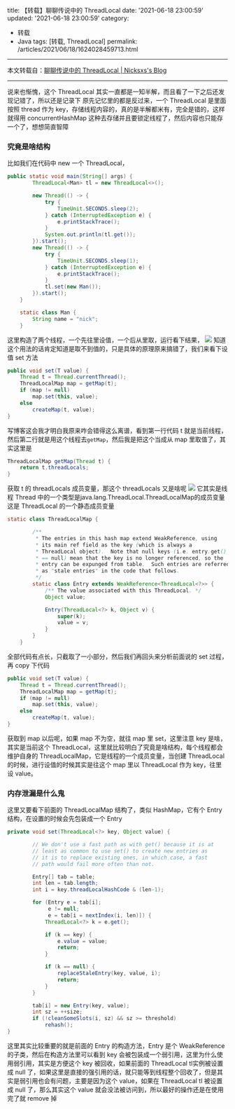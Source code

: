 title: 【转载】聊聊传说中的 ThreadLocal
date: '2021-06-18 23:00:59'
updated: '2021-06-18 23:00:59'
category: 
 - 转载
 - Java
tags: [转载, ThreadLocal]
permalink: /articles/2021/06/18/1624028459713.html
---
本文转载自：[聊聊传说中的 ThreadLocal | Nicksxs's Blog](https://nicksxs.me/2021/05/30/%E8%81%8A%E8%81%8A%E4%BC%A0%E8%AF%B4%E4%B8%AD%E7%9A%84-ThreadLocal/)

---
说来也惭愧，这个 ThreadLocal 其实一直都是一知半解，而且看了一下之后还发现记错了，所以还是记录下
原先记忆里的都是反过来，一个 ThreadLocal 是里面按照 thread 作为 key，存储线程内容的，真的是半解都米有，完全是错的，这样就得用 concurrentHashMap 这种去存储并且要锁定线程了，然后内容也只能存一个了，想想简直智障

### 究竟是啥结构

比如我们在代码中 new 一个 ThreadLocal，

```java
public static void main(String[] args) {
        ThreadLocal<Man> tl = new ThreadLocal<>();

        new Thread(() -> {
            try {
                TimeUnit.SECONDS.sleep(2);
            } catch (InterruptedException e) {
                e.printStackTrace();
            }
            System.out.println(tl.get());
        }).start();
        new Thread(() -> {
            try {
                TimeUnit.SECONDS.sleep(1);
            } catch (InterruptedException e) {
                e.printStackTrace();
            }
            tl.set(new Man());
        }).start();
    }

    static class Man {
        String name = "nick";
    }
```

这里构造了两个线程，一个先往里设值，一个后从里取，运行看下结果，
[![](https://b3logfile.com/file/2021/06/solo-fetchupload-4364314004435277633-2aff4abf.png)](https://b3logfile.com/file/2021/06/solo-fetchupload-4364314004435277633-2aff4abf.png)
知道这个用法的话肯定知道是取不到值的，只是具体的原理原来搞错了，我们来看下设值 set 方法

```java
public void set(T value) {
    Thread t = Thread.currentThread();
    ThreadLocalMap map = getMap(t);
    if (map != null)
        map.set(this, value);
    else
        createMap(t, value);
}
```

写博客这会我才明白我原来咋会错得这么离谱，看到第一行代码 t 就是当前线程，然后第二行就是用这个线程去`getMap`，然后我是把这个当成从 map 里取值了，其实这里是

```java
ThreadLocalMap getMap(Thread t) {
    return t.threadLocals;
}
```

获取 t 的 threadLocals 成员变量，那这个 threadLocals 又是啥呢
[![](https://b3logfile.com/file/2021/06/solo-fetchupload-7542247463152618388-f3cdbad4.png)](https://b3logfile.com/file/2021/06/solo-fetchupload-7542247463152618388-f3cdbad4.png)
它其实是线程 Thread 中的一个类型是java.lang.ThreadLocal.ThreadLocalMap的成员变量
这是 ThreadLocal 的一个静态成员变量

```java
static class ThreadLocalMap {

        /**
         * The entries in this hash map extend WeakReference, using
         * its main ref field as the key (which is always a
         * ThreadLocal object).  Note that null keys (i.e. entry.get()
         * == null) mean that the key is no longer referenced, so the
         * entry can be expunged from table.  Such entries are referred to
         * as "stale entries" in the code that follows.
         */
        static class Entry extends WeakReference<ThreadLocal<?>> {
            /** The value associated with this ThreadLocal. */
            Object value;

            Entry(ThreadLocal<?> k, Object v) {
                super(k);
                value = v;
            }
        }
    }
```

全部代码有点长，只截取了一小部分，然后我们再回头来分析前面说的 set 过程，再 copy 下代码

```java
public void set(T value) {
    Thread t = Thread.currentThread();
    ThreadLocalMap map = getMap(t);
    if (map != null)
        map.set(this, value);
    else
        createMap(t, value);
}
```

获取到 map 以后呢，如果 map 不为空，就往 map 里 set，这里注意 key 是啥，其实是当前这个 ThreadLocal，这里就比较明白了究竟是啥结构，每个线程都会维护自身的 ThreadLocalMap，它是线程的一个成员变量，当创建 ThreadLocal 的时候，进行设值的时候其实是往这个 map 里以 ThreadLocal 作为 key，往里设 value。

### 内存泄漏是什么鬼

这里又要看下前面的 ThreadLocalMap 结构了，类似 HashMap，它有个 Entry 结构，在设置的时候会先包装成一个 Entry

```java
private void set(ThreadLocal<?> key, Object value) {

        // We don't use a fast path as with get() because it is at
        // least as common to use set() to create new entries as
        // it is to replace existing ones, in which case, a fast
        // path would fail more often than not.

        Entry[] tab = table;
        int len = tab.length;
        int i = key.threadLocalHashCode & (len-1);

        for (Entry e = tab[i];
             e != null;
             e = tab[i = nextIndex(i, len)]) {
            ThreadLocal<?> k = e.get();

            if (k == key) {
                e.value = value;
                return;
            }

            if (k == null) {
                replaceStaleEntry(key, value, i);
                return;
            }
        }

        tab[i] = new Entry(key, value);
        int sz = ++size;
        if (!cleanSomeSlots(i, sz) && sz >= threshold)
            rehash();
}
```

这里其实比较重要的就是前面的 Entry 的构造方法，Entry 是个 WeakReference 的子类，然后在构造方法里可以看到 key 会被包装成一个弱引用，这里为什么使用弱引用，其实是方便这个 key 被回收，如果前面的 ThreadLocal tl实例被设置成 null 了，如果这里是直接的强引用的话，就只能等到线程整个回收了，但是其实是弱引用也会有问题，主要是因为这个 value，如果在 ThreadLocal tl 被设置成 null 了，那么其实这个 value 就会没法被访问到，所以最好的操作还是在使用完了就 remove 掉

